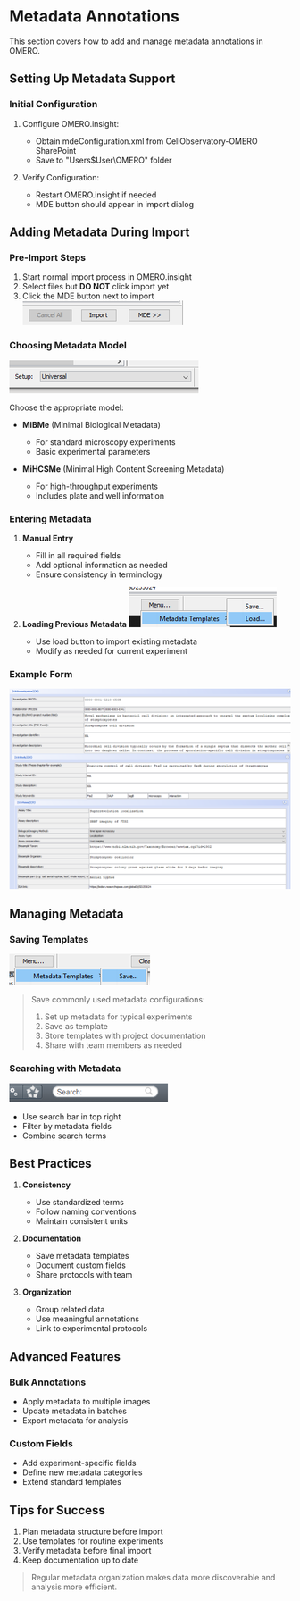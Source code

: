 # Metadata Annotations

This section covers how to add and manage metadata annotations in OMERO.

## Setting Up Metadata Support

### Initial Configuration
1. Configure OMERO.insight:
   - Obtain mdeConfiguration.xml from CellObservatory-OMERO SharePoint
   - Save to "Users\$User\OMERO" folder

2. Verify Configuration:
   - Restart OMERO.insight if needed
   - MDE button should appear in import dialog

## Adding Metadata During Import

### Pre-Import Steps
1. Start normal import process in OMERO.insight
2. Select files but **DO NOT** click import yet
3. Click the MDE button next to import
   ![MDE button](../images/metadata/image1.png)

### Choosing Metadata Model
![Metadata model selection](../images/metadata/image2.png)

Choose the appropriate model:
- **MiBMe** (Minimal Biological Metadata)
  - For standard microscopy experiments
  - Basic experimental parameters
  
- **MiHCSMe** (Minimal High Content Screening Metadata)
  - For high-throughput experiments
  - Includes plate and well information

### Entering Metadata

1. **Manual Entry**
   - Fill in all required fields
   - Add optional information as needed
   - Ensure consistency in terminology

2. **Loading Previous Metadata**
   ![Load metadata](../images/metadata/image3.png)
   - Use load button to import existing metadata
   - Modify as needed for current experiment

### Example Form
![Metadata form example](../images/metadata/image4.png)

## Managing Metadata

### Saving Templates
![Save metadata](../images/metadata/image5.png)

> Save commonly used metadata configurations:
> 1. Set up metadata for typical experiments
> 2. Save as template
> 3. Store templates with project documentation
> 4. Share with team members as needed
<!-- {blockquote:.is-success} -->

### Searching with Metadata
![Search bar](../images/metadata/image6.png)

- Use search bar in top right
- Filter by metadata fields
- Combine search terms

## Best Practices

1. **Consistency**
   - Use standardized terms
   - Follow naming conventions
   - Maintain consistent units

2. **Documentation**
   - Save metadata templates
   - Document custom fields
   - Share protocols with team

3. **Organization**
   - Group related data
   - Use meaningful annotations
   - Link to experimental protocols

## Advanced Features

### Bulk Annotations
- Apply metadata to multiple images
- Update metadata in batches
- Export metadata for analysis

### Custom Fields
- Add experiment-specific fields
- Define new metadata categories
- Extend standard templates

## Tips for Success

1. Plan metadata structure before import
2. Use templates for routine experiments
3. Verify metadata before final import
4. Keep documentation up to date

> Regular metadata organization makes data more discoverable and analysis more efficient.
<!-- {blockquote:.is-info} -->